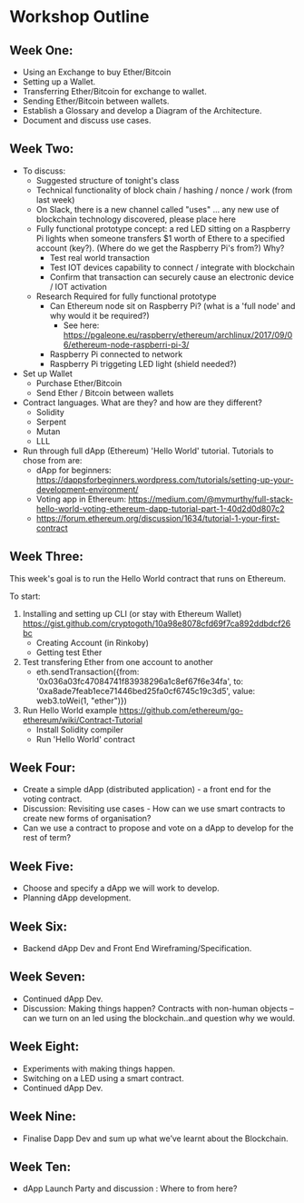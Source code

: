 # Workshop Outline

## Week One:

- Using an Exchange to buy Ether/Bitcoin
- Setting up a Wallet.
- Transferring Ether/Bitcoin for exchange to wallet.
- Sending Ether/Bitcoin between wallets.
- Establish a Glossary and develop a Diagram of the Architecture.
- Document and discuss use cases.

## Week Two:

* To discuss:
  * Suggested structure of tonight's class
  * Technical functionality of block chain / hashing / nonce / work (from last week)
  * On Slack, there is a new channel called "uses" ... any new use of blockchain technology discovered, please place here
  * Fully functional prototype concept: a red LED sitting on a Raspberry Pi lights when someone transfers $1 worth of Ethere to a specified account (key?). (Where do we get the Raspberry Pi's from?) Why?
    * Test real world transaction
    * Test IOT devices capability to connect / integrate with blockchain
    * Confirm that transaction can securely cause an electronic device / IOT activation
  * Research Required for fully functional prototype
    * Can Ethereum node sit on Raspberry Pi? (what is a 'full node' and why would it be required?)
      * See here: https://pgaleone.eu/raspberry/ethereum/archlinux/2017/09/06/ethereum-node-raspberri-pi-3/
    * Raspberry Pi connected to network
    * Raspberry Pi triggeting LED light (shield needed?)
* Set up Wallet
  * Purchase Ether/Bitcoin
  * Send Ether / Bitcoin between wallets
* Contract languages. What are they? and how are they different?
  * Solidity
  * Serpent
  * Mutan
  * LLL
* Run through full dApp (Ethereum) 'Hello World' tutorial. Tutorials to chose from are:
  * dApp for beginners: https://dappsforbeginners.wordpress.com/tutorials/setting-up-your-development-environment/
  * Voting app in Ethereum: https://medium.com/@mvmurthy/full-stack-hello-world-voting-ethereum-dapp-tutorial-part-1-40d2d0d807c2
  * https://forum.ethereum.org/discussion/1634/tutorial-1-your-first-contract


## Week Three:

This week's goal is to run the Hello World contract that runs on Ethereum.

To start:
1) Installing and setting up CLI (or stay with Ethereum Wallet) https://gist.github.com/cryptogoth/10a98e8078cfd69f7ca892ddbdcf26bc
   * Creating Account (in Rinkoby)
   * Getting test Ether
2) Test transfering Ether from one account to another
   * eth.sendTransaction({from: '0x036a03fc47084741f83938296a1c8ef67f6e34fa', to: '0xa8ade7feab1ece71446bed25fa0cf6745c19c3d5', value: web3.toWei(1, "ether")})
3) Run Hello World example https://github.com/ethereum/go-ethereum/wiki/Contract-Tutorial
   * Install Solidity compiler
   * Run 'Hello World' contract

## Week Four:
- Create a simple dApp (distributed application) - a front end for the voting contract.
- Discussion: Revisiting use cases - How can we use smart contracts to create new forms of organisation?
- Can we use a contract to propose and vote on a dApp to develop for the rest of term?

## Week Five:

- Choose and specify a dApp we will work to develop.
- Planning dApp development.

## Week Six:

- Backend dApp Dev and Front End Wireframing/Specification.

## Week Seven:

- Continued dApp Dev.
- Discussion: Making things happen? Contracts with non-human objects – can we turn on an led using the blockchain..and question why we would.

## Week Eight:

- Experiments with making things happen.
- Switching on a LED using a smart contract.
- Continued dApp Dev.

## Week Nine:

- Finalise Dapp Dev and sum up what we’ve learnt about the Blockchain.

## Week Ten:

- dApp Launch Party and discussion : Where to from here?
